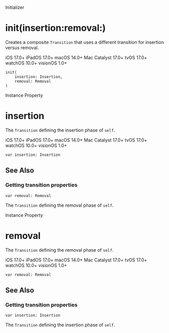 Initializer

# init(insertion:removal:)

Creates a composite `Transition` that uses a different transition for
insertion versus removal.

iOS 17.0+  iPadOS 17.0+  macOS 14.0+  Mac Catalyst 17.0+  tvOS 17.0+  watchOS
10.0+  visionOS 1.0+

    
    
    init(
        insertion: Insertion,
        removal: Removal
    )

Instance Property

# insertion

The `Transition` defining the insertion phase of `self`.

iOS 17.0+  iPadOS 17.0+  macOS 14.0+  Mac Catalyst 17.0+  tvOS 17.0+  watchOS
10.0+  visionOS 1.0+

    
    
    var insertion: Insertion

## See Also

### Getting transition properties

`var removal: Removal`

The `Transition` defining the removal phase of `self`.

Instance Property

# removal

The `Transition` defining the removal phase of `self`.

iOS 17.0+  iPadOS 17.0+  macOS 14.0+  Mac Catalyst 17.0+  tvOS 17.0+  watchOS
10.0+  visionOS 1.0+

    
    
    var removal: Removal

## See Also

### Getting transition properties

`var insertion: Insertion`

The `Transition` defining the insertion phase of `self`.

